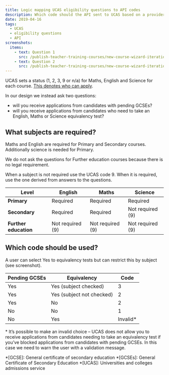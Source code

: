 ```yaml
---
title: Logic mapping UCAS eligibility questions to API codes
description: Which code should the API sent to UCAS based on a provider’s answers to questions
date: 2019-04-16
tags:
  - UCAS
  - eligibility questions
  - API
screenshots:
  items:
    - text: Question 1
      src: /publish-teacher-training-courses/new-course-wizard-iteration-9-apr/candidates-with-pending-gcses.png
    - text: Question 2
      src: /publish-teacher-training-courses/new-course-wizard-iteration-9-apr/tests-for-candidates-without-gcse-requirements.png
---
```


UCAS sets a status (1, 2, 3, 9 or n/a) for Maths, English and Science for each course. [This denotes who can apply](/publish-teacher-training-courses/specific-requirements).

In our design we instead ask two questions:

- will you receive applications from candidates with pending GCSEs?
- will you receive applications from candidates who need to take an English, Maths or Science equivalency test?

## What subjects are required?

Maths and English are required for Primary and Secondary courses. Additionally science is needed for Primary.

We do not ask the questions for Further education courses because there is no legal requirement.

When a subject is not required use the UCAS code 9\. When it is required, use the one derived from answers to the questions.

| Level | English | Maths | Science |
|---|---|---|---|
| **Primary** | Required | Required | Required |
| **Secondary** | Required | Required | Not required (9) |
| **Further education** | Not required (9) | Not required (9) | Not required (9) |

## Which code should be used?

A user can select Yes to equivalency tests but can restrict this by subject (see screenshot).

| Pending GCSEs | Equivalency | Code |
|---|---|---|
| Yes | Yes (subject checked) | 3 |
| Yes | Yes (subject not checked) | 2 |
| Yes | No | 2 |
| No | No| 1 |
| No | Yes| Invalid* |

\* It’s possible to make an invalid choice – UCAS does not allow you to receive applications from candidates needing to take an equivalency test if you’ve blocked applications from candidates with pending GCSEs. In this case we need to warn the user with a validation message.

*[GCSE]: General certificate of secondary education
*[GCSEs]: General Certificate of Secondary Education
*[UCAS]: Universities and colleges admissions service
